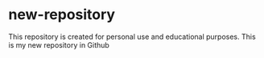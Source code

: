 # new-repository

This repository is created for personal use and educational purposes.
This is my new repository in Github
